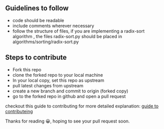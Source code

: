 ## Guidelines to follow

- code should be readable
- include comments wherever necessary
- follow the structure of files, if you are implementing a radix-sort algorithm , the files radix-sort.py should be placed in algorithms/sorting/radix-sort.py

## Steps to contribute

- Fork this repo
- clone the forked repo to your local machine
- In your local copy, set this repo as upstream
- pull latest changes from upstream
- create a new branch and commit to origin (forked copy)
- go to the forked repo in github and open a pull request

checkout this guide to contributing for more detailed explanation: [guide to contributeing](https://www.dataschool.io/how-to-contribute-on-github/)

Thanks for reading 😀, hoping to see your pull request soon.
